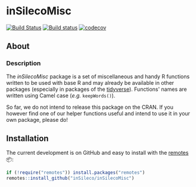 # inSilecoMisc

[![Build Status](https://travis-ci.org/inSileco/inSilecoMisc.svg?branch=master)](https://travis-ci.org/inSileco/inSilecoMisc)
[![Build status](https://ci.appveyor.com/api/projects/status/rskiyadk6urmsrox/branch/master?svg=true)](https://ci.appveyor.com/project/KevCaz/insilecomisc/branch/master)
[![codecov](https://codecov.io/gh/inSileco/inSilecoMisc/branch/master/graph/badge.svg)](https://codecov.io/gh/inSileco/inSilecoMisc)

## About

### Description

The *inSilecoMisc* package is a set of miscellaneous and handy R functions
written to be used with base R and may already be available in other packages
(especially in packages of the [tidyverse](https://www.tidyverse.org/)).
Functions' names are written using Camel case (*e.g.* `keepWords()`).

So far, we do not intend to release this package on the CRAN. If you however
find one of our helper functions useful and intend to use it in your own
package, please do!



## Installation

The current development is on GitHub and easy to install with the
[remotes](http://cran.r-project.org/web/packages/remotes) :package::

```r
if (!require("remotes")) install.packages("remotes")
remotes::install_github("inSileco/inSilecoMisc")
```
